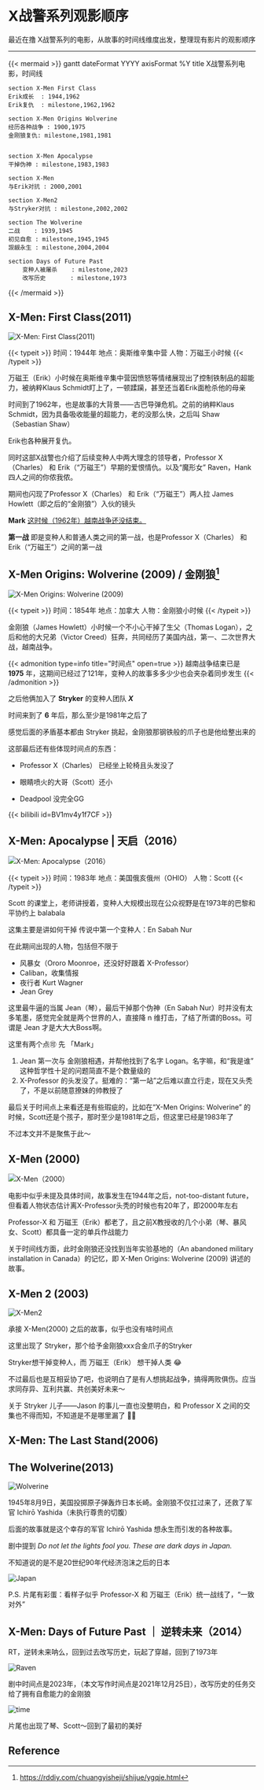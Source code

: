 # X战警系列观影顺序


最近在撸 X战警系列的电影，从故事的时间线维度出发，整理现有影片的观影顺序

<!--more-->

---

{{< mermaid >}}
gantt
    dateFormat YYYY
    axisFormat %Y
    title X战警系列电影，时间线

    section X-Men First Class
    Erik成长  : 1944,1962
    Erik复仇  : milestone,1962,1962
    
    section X-Men Origins Wolverine
    经历各种战争 : 1900,1975
    金刚狼复仇: milestone,1981,1981


    section X-Men Apocalypse
    干掉伪神 : milestone,1983,1983
    
    section X-Men
    与Erik对抗 : 2000,2001
    
    section X-Men2
    与Stryker对抗 : milestone,2002,2002
    
    section The Wolverine
    二战    : 1939,1945
    初见自愈 : milestone,1945,1945
    觊觎永生 : milestone,2004,2004
    
    section Days of Future Past
        变种人被屠杀    : milestone,2023
        改写历史       : milestone,1973
{{< /mermaid >}}



## X-Men: First Class(2011)

![X-Men: First Class(2011)](first-class.jpeg)

{{< typeit >}}
时间：1944年
地点：奥斯维辛集中营
人物：万磁王小时候
{{< /typeit >}}

万磁王（Erik）小时候在奥斯维辛集中营因愤怒等情绪展现出了控制铁制品的超能力，被纳粹Klaus Schmidt盯上了，一顿蹂躏，甚至还当着Erik面枪杀他的母亲

时间到了1962年，也是故事的大背景——古巴导弹危机。之前的纳粹Klaus Schmidt，因为具备吸收能量的超能力，老的没那么快，之后叫 Shaw（Sebastian Shaw）

Erik也各种展开复仇。

同时这部X战警也介绍了后续变种人中两大理念的领导者，Professor X（Charles） 和 Erik（“万磁王”）早期的爱恨情仇。以及“魔形女” Raven，Hank 四人之间的你侬我侬。

期间也闪现了Professor X（Charles） 和 Erik（“万磁王”）两人拉 James Howlett（即之后的“金刚狼”）入伙的镜头

**Mark** <u>这时候（1962年）越南战争还没结束。</u>

**第一战** 即是变种人和普通人类之间的第一战，也是Professor X（Charles） 和 Erik（“万磁王”）之间的第一战


## X-Men Origins: Wolverine (2009) / 金刚狼[^1]

![X-Men Origins: Wolverine (2009)](Wolverine.jpeg)

{{< typeit >}}
时间：1854年
地点：加拿大
人物：金刚狼小时候
{{< /typeit >}}

金刚狼（James Howlett）小时候一个不小心干掉了生父（Thomas Logan），之后和他的大兄弟（Victor Creed）狂奔，共同经历了美国内战，第一、二次世界大战，越南战争。

{{< admonition type=info title="时间点" open=true >}}
越南战争结束已是 **1975** 年，这期间已经过了121年，变种人的故事多多少少也会夹杂着同步发生
{{< /admonition >}}

之后他俩加入了 **Stryker** 的变种人团队 ***X***

时间来到了 **6** 年后，那么至少是1981年之后了

感觉后面的矛盾基本都由 Stryker 挑起，金刚狼那钢铁般的爪子也是他给整出来的

这部最后还有些体现时间点的东西：

- Professor X（Charles） 已经坐上轮椅且头发没了

- 眼睛喷火的大哥（Scott）还小

- Deadpool 没完全GG


{{< bilibili id=BV1mv4y1f7CF >}}


## X-Men: Apocalypse | 天启（2016）

![X-Men: Apocalypse（2016）](Apocalypse.jpeg)


{{< typeit >}}
时间：1983年
地点：美国俄亥俄州（OHIO）
人物：Scott
{{< /typeit >}}

Scott 的课堂上，老师讲授着，变种人大规模出现在公众视野是在1973年的巴黎和平协约上 balabala

这集主要是讲如何干掉 传说中第一个变种人：En Sabah Nur

在此期间出现的人物，包括但不限于

* 风暴女（Ororo Moonroe，还没好好跟着 X-Professor）
* Caliban，收集情报
* 夜行者 Kurt Wagner
* Jean Grey

这里最牛逼的当属 Jean（琴），最后干掉那个伪神（En Sabah Nur）时并没有太多笔墨，感觉完全就是两个世界的人，直接降 n 维打击，了结了所谓的Boss。可谓是 Jean 才是大大大Boss啊。

这里有两个点🉑️ 先 「Mark」

1. Jean 第一次与 金刚狼相遇，并帮他找到了名字 Logan。名字嘛，和“我是谁” 这种哲学性十足的问题简直不是个数量级的
2. X-Professor 的头发没了。挺难的：“第一站”之后难以直立行走，现在又头秃了，不是以前随意撩妹的帅教授了

最后关于时间点上来看还是有些瑕疵的，比如在“X-Men Origins: Wolverine” 的时候，Scott还是个孩子，那时至少是1981年之后，但这里已经是1983年了

不过本文并不是聚焦于此～

## X-Men (2000)

![X-Men（2000）](x-men2000.jpeg)

电影中似乎未提及具体时间，故事发生在1944年之后，not-too-distant future，但看着人物状态估计离X-Professor头秃的时候也有20年了，即2000年左右

Professor-X 和 万磁王（Erik）都老了，且之前X教授收的几个小弟（琴、暴风女、Scott）都具备一定的单兵作战能力

关于时间线方面，此时金刚狼还没找到当年实验基地的（An abandoned military installation in Canada）的记忆，即 X-Men Origins: Wolverine (2009) 讲述的故事。


## X-Men 2 (2003)

![X-Men2](X-men2.png)

承接 X-Men(2000) 之后的故事，似乎也没有啥时间点

这里出现了 Stryker，那个给予金刚狼xxx合金爪子的Stryker

Stryker想干掉变种人，而 万磁王（Erik） 想干掉人类 😂

不过最后也是互相妥协了吧，也说明白了是有人想挑起战争，搞得两败俱伤。应当求同存异、互利共赢、共创美好未来～

关于 Stryker 儿子——Jason 的事儿一直也没整明白，和 Professor X 之间的交集也不得而知，不知道是不是哪里漏了 🤷‍♂️

## X-Men: The Last Stand(2006)


## The Wolverine(2013)

![Wolverine](Wolverine2.png)

1945年8月9日，美国投掷原子弹轰炸日本长崎。金刚狼不仅扛过来了，还救了军官 Ichirō Yashida（未执行尊贵的切腹）

后面的故事就是这个幸存的军官 Ichirō Yashida 想永生而引发的各种故事。

剧中提到 *Do not let the lights fool you. These are dark days in Japan.*

不知道说的是不是20世纪90年代经济泡沫之后的日本

![Japan](https://raw.githubusercontent.com/unclehuzi/pic/master/images/20211204211559.png)

P.S. 片尾有彩蛋：看样子似乎 Professor-X 和 万磁王（Erik）统一战线了，“一致对外”

## X-Men: Days of Future Past ｜ 逆转未来（2014）

RT，逆转未来呐么，回到过去改写历史，玩起了穿越，回到了1973年

![Raven](https://gitee.com/unclehu/pic/raw/master/img/image-20211226153304422.png)

剧中时间点是2023年，（本文写作时间点是2021年12月25日），改写历史的任务交给了拥有自愈能力的金刚狼

![time](https://gitee.com/unclehu/pic/raw/master/img/image-20211226153709304.png)

片尾也出现了琴、Scott～回到了最初的美好




## Reference

[^1]: https://rddiy.com/chuangyisheji/shijue/ygqje.html



<head>
    <script defer src="https://use.fontawesome.com/releases/v5.0.13/js/all.js"></script>
    <script defer src="https://use.fontawesome.com/releases/v5.0.13/js/v4-shims.js"></script>
</head>
<link rel="stylesheet" href="https://use.fontawesome.com/releases/v5.0.13/css/all.css">

